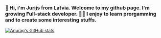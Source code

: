 ### 🙏 Hi, i'm Jurijs from Latvia. Welcome to my github page. I'm growing Full-stack developer. 🧙‍♂️ I enjoy to learn prorgamming and to create some interesting stuffs.

[![Anurag's GitHub stats](https://github-readme-stats.vercel.app/api?username=Justicesoul)](https://github.com/anuraghazra/github-readme-stats)
